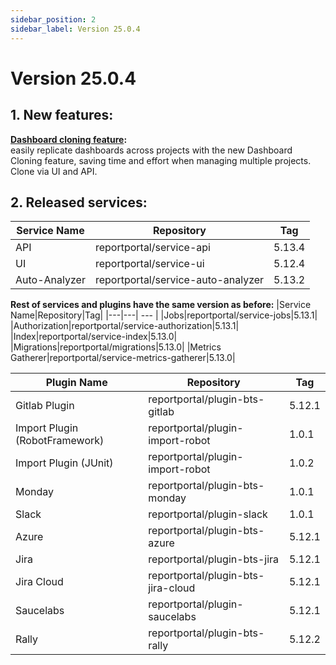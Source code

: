 ```yaml
---
sidebar_position: 2
sidebar_label: Version 25.0.4
---
```


# Version 25.0.4

## 1. **New features:**
**[Dashboard cloning feature](/dashboards-and-widgets/DashboardCloning):**<br />
easily replicate dashboards across projects with the new Dashboard Cloning feature, saving time and effort when managing multiple projects. Clone via UI and API.

## 2. **Released services:**
|Service Name|Repository|Tag|
|---|---| --- |
|API|reportportal/service-api|5.13.4|
|UI|reportportal/service-ui|5.12.4|
|Auto-Analyzer|reportportal/service-auto-analyzer|5.13.2|

**Rest of services and plugins have the same version as before:**
|Service Name|Repository|Tag|
|---|---| --- |
|Jobs|reportportal/service-jobs|5.13.1|
|Authorization|reportportal/service-authorization|5.13.1|
|Index|reportportal/service-index|5.13.0|
|Migrations|reportportal/migrations|5.13.0|
|Metrics Gatherer|reportportal/service-metrics-gatherer|5.13.0|

|Plugin Name|Repository|Tag|
|---|---| --- |
|Gitlab Plugin|reportportal/plugin-bts-gitlab|5.12.1|
|Import Plugin (RobotFramework)|reportportal/plugin-import-robot|1.0.1|
|Import Plugin (JUnit)|reportportal/plugin-import-robot|1.0.2|
|Monday|reportportal/plugin-bts-monday|1.0.1|
|Slack|reportportal/plugin-slack|1.0.1|
|Azure|reportportal/plugin-bts-azure|5.12.1|
|Jira|reportportal/plugin-bts-jira|5.12.1|
|Jira Cloud|reportportal/plugin-bts-jira-cloud|5.12.1|
|Saucelabs|reportportal/plugin-saucelabs|5.12.1|
|Rally|reportportal/plugin-bts-rally|5.12.2||
